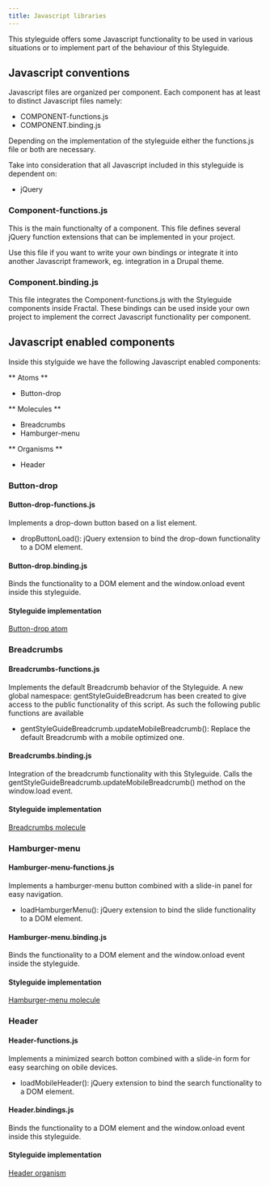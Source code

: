 ```yaml
---
title: Javascript libraries
---
```


This styleguide offers some Javascript functionality to
be used in various situations or to implement part of
the behaviour of this Styleguide.

## Javascript conventions
Javascript files are organized per component. Each component has at least
to distinct Javascript files namely:

* COMPONENT-functions.js
* COMPONENT.binding.js

Depending on the implementation of the styleguide either the functions.js
file or both are necessary.

Take into consideration that all Javascript included in this styleguide is
dependent on:

* jQuery

### Component-functions.js
This is the main functionalty of a component. This file defines several jQuery
function extensions that can be implemented in your project.

Use this file if you want to write your own bindings or integrate it into
another Javascript framework, eg. integration in a Drupal theme.

### Component.binding.js
This file integrates the Component-functions.js with the Styleguide components
inside Fractal. These bindings can be used inside your own project to implement
the correct Javascript functionality per component.

## Javascript enabled components
Inside this stylguide we have the following Javascript enabled components:

** Atoms **
* Button-drop

** Molecules **
* Breadcrumbs
* Hamburger-menu

** Organisms **
* Header

### Button-drop
#### Button-drop-functions.js
Implements a drop-down button based on a list element.

* dropButtonLoad(): jQuery extension to bind the drop-down functionality to a
DOM element.

#### Button-drop.binding.js
Binds the functionality to a DOM element and the window.onload event
inside this styleguide.

#### Styleguide implementation
[Button-drop atom](../../components/detail/button-drop)

### Breadcrumbs
#### Breadcrumbs-functions.js
Implements the default Breadcrumb behavior of the Styleguide. A new global
namespace: gentStyleGuideBreadcrum has been created to give access to the
public functionality of this script. As such the following public functions are
available

* gentStyleGuideBreadcrumb.updateMobileBreadcrumb(): Replace the default Breadcrumb
with a mobile optimized one.

#### Breadcrumbs.binding.js
Integration of the breadcrumb functionality with this Styleguide. Calls the
gentStyleGuideBreadcrumb.updateMobileBreadcrumb() method on the window.load
event.

#### Styleguide implementation
[Breadcrumbs molecule](../../components/detail/breadcrumbs)

### Hamburger-menu
#### Hamburger-menu-functions.js
Implements a hamburger-menu button combined with a slide-in panel for easy navigation.

* loadHamburgerMenu(): jQuery extension to bind the slide functionality to a
DOM element.

#### Hamburger-menu.binding.js
Binds the functionality to a DOM element and the window.onload event
 inside the styleguide.

#### Styleguide implementation
[Hamburger-menu molecule](../../components/detail/hamburger-menu)

### Header
#### Header-functions.js
Implements a minimized search botton combined with a slide-in form for easy searching on obile devices.

* loadMobileHeader(): jQuery extension to bind the search functionality to a
DOM element.

#### Header.bindings.js
Binds the functionality to a DOM element and the window.onload event
 inside this styleguide.

#### Styleguide implementation
[Header organism](../../components/detail/hamburger-menu)
